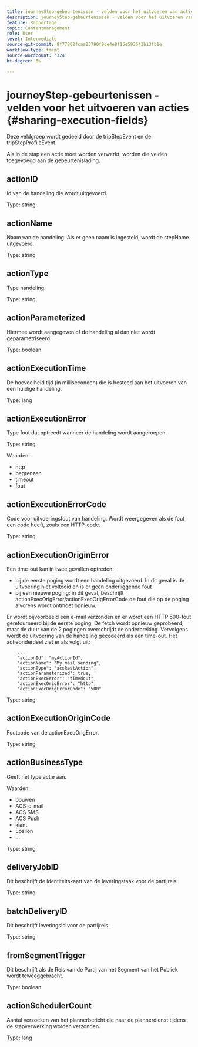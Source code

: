 ```yaml
---
title: journeyStep-gebeurtenissen - velden voor het uitvoeren van acties
description: journeyStep-gebeurtenissen - velden voor het uitvoeren van acties
feature: Rapportage
topic: Contentmanagement
role: User
level: Intermediate
source-git-commit: 8f77802fcaa23790f9de4e8f15e593643b13fb1e
workflow-type: tm+mt
source-wordcount: '324'
ht-degree: 5%

---
```


# journeyStep-gebeurtenissen - velden voor het uitvoeren van acties {#sharing-execution-fields}

Deze veldgroep wordt gedeeld door de tripStepEvent en de tripStepProfileEvent.

Als in de stap een actie moet worden verwerkt, worden die velden toegevoegd aan de gebeurtenislading.

## actionID

Id van de handeling die wordt uitgevoerd.

Type: string

## actionName

Naam van de handeling. Als er geen naam is ingesteld, wordt de stepName uitgevoerd.

Type: string

## actionType

Type handeling.

Type: string

## actionParameterized

Hiermee wordt aangegeven of de handeling al dan niet wordt geparametriseerd.

Type: boolean

## actionExecutionTime

De hoeveelheid tijd (in milliseconden) die is besteed aan het uitvoeren van een huidige handeling.

Type: lang

## actionExecutionError

Type fout dat optreedt wanneer de handeling wordt aangeroepen.

Type: string

Waarden:
* http
* begrenzen
* timeout
* fout

## actionExecutionErrorCode

Code voor uitvoeringsfout van handeling. Wordt weergegeven als de fout een code heeft, zoals een HTTP-code.

Type: string

## actionExecutionOriginError

Een time-out kan in twee gevallen optreden:

* bij de eerste poging wordt een handeling uitgevoerd. In dit geval is de uitvoering niet voltooid en is er geen onderliggende fout
* bij een nieuwe poging: in dit geval, beschrijft actionExecOrigError/actionExecOrigErrorCode de fout die op de poging alvorens wordt ontmoet opnieuw.

Er wordt bijvoorbeeld een e-mail verzonden en er wordt een HTTP 500-fout geretourneerd bij de eerste poging. De fetch wordt opnieuw geprobeerd, maar de duur van de 2 pogingen overschrijdt de onderbreking. Vervolgens wordt de uitvoering van de handeling gecodeerd als een time-out. Het actieonderdeel ziet er als volgt uit:

```
    ...
    "actionId": "myActionId",
    "actionName": "My mail sending",
    "actionType": "acsRestAction",
    "actionParameterized": true,
    "actionExecError": "timedout",
    "actionExecOrigError": "http",
    "actionExecOrigErrorCode": "500"
```

Type: string

## actionExecutionOriginCode

Foutcode van de actionExecOrigError.

Type: string

## actionBusinessType

Geeft het type actie aan.

Waarden:

* bouwen
* ACS-e-mail
* ACS SMS
* ACS Push
* klant
* Epsilon
* ...

Type: string

## deliveryJobID

Dit beschrijft de identiteitskaart van de leveringstaak voor de partijreis.

Type: string

## batchDeliveryID

Dit beschrijft leveringsId voor de partijreis.

Type: string

## fromSegmentTrigger

Dit beschrijft als de Reis van de Partij van het Segment van het Publiek wordt teweeggebracht.

Type: boolean

## actionSchedulerCount

Aantal verzoeken van het plannerbericht die naar de plannerdienst tijdens de stapverwerking worden verzonden.

Type: lang
